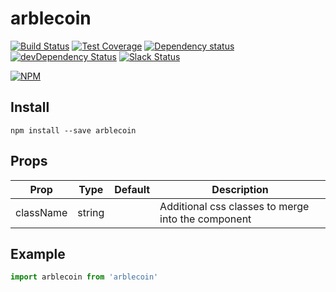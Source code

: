 # arblecoin

[![Build Status](https://travis-ci.org/octoblu/arblecoin.svg?branch=master)](https://travis-ci.org/octoblu/arblecoin)
[![Test Coverage](https://codecov.io/gh/octoblu/arblecoin/branch/master/graph/badge.svg)](https://codecov.io/gh/octoblu/arblecoin)
[![Dependency status](http://img.shields.io/david/octoblu/arblecoin.svg?style=flat)](https://david-dm.org/octoblu/arblecoin)
[![devDependency Status](http://img.shields.io/david/dev/octoblu/arblecoin.svg?style=flat)](https://david-dm.org/octoblu/arblecoin#info=devDependencies)
[![Slack Status](http://community-slack.octoblu.com/badge.svg)](http://community-slack.octoblu.com)

[![NPM](https://nodei.co/npm/arblecoin.svg?style=flat)](https://npmjs.org/package/arblecoin)

## Install
```
npm install --save arblecoin
```

## Props
| Prop      | Type   | Default | Description                          |
| ----------| -------| --------| -------------------------------------|
| className | string |         | Additional css classes to merge into the component |


## Example
```js
import arblecoin from 'arblecoin'
```
